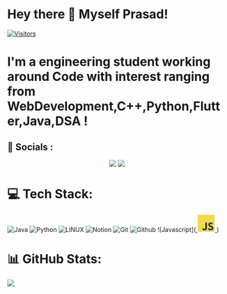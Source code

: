 

# Hey there 👋 Myself  **Prasad**!




[![Visitors](https://api.visitorbadge.io/api/visitors?path=prasad-d-ware&labelColor=%2337d67a&countColor=%23f47373)](https://visitorbadge.io/status?path=ranjan2829)









 # I'm a engineering student working  around **Code** with interest ranging from WebDevelopment,C++,Python,Flutter,Java,DSA !


## 🚀 **Socials  :**
<p align = "center">
    <a href= "https://twitter.com/prasadtwts"><img src= "https://img.shields.io/badge/Twitter-1DA1F2?style=for-the-badge&logo=twitter&logoColor=white"/></a>
    <a href = "https://www.linkedin.com/in/prasad-ware-b08917210/"><img src= "https://img.shields.io/badge/LinkedIn-0077B5?style=for-the-badge&logo=linkedin&logoColor=white"/></a>

</p>





# 💻 Tech Stack:
![Java](https://img.shields.io/badge/java-%23ED8B00.svg?style=for-the-badge&logo=java&logoColor=white) 
![Python](https://img.shields.io/badge/python-3670A0?style=for-the-badge&logo=python&logoColor=ffdd54) 
![LINUX](https://img.shields.io/badge/Linux-FCC624?style=for-the-badge&logo=linux&logoColor=black) ![Notion](https://img.shields.io/badge/Notion-%23000000.svg?style=for-the-badge&logo=notion&logoColor=white) 
![Git](https://img.shields.io/badge/-git-F1502F?style=for-the-badge&logo=git&logoColor=white)
![Github](https://img.shields.io/badge/GitHub-100000?style=flat&logo=github&logoColor=white)
![Javascript](<a href="https://developer.mozilla.org/en-US/docs/Web/JavaScript" target="_blank" rel="noreferrer"> <img src="https://raw.githubusercontent.com/devicons/devicon/master/icons/javascript/javascript-original.svg" alt="javascript" width="40" height="40"/> </a>)

# 📊 GitHub Stats:

![](https://github-readme-streak-stats.herokuapp.com/?user=prasad-d-ware&theme=dark&hide_border=false)
